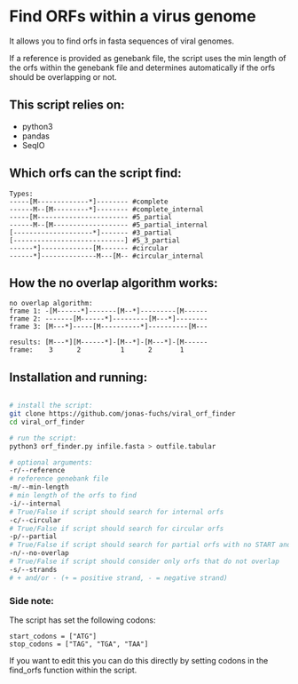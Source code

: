 # Find ORFs within a virus genome
It allows you to find orfs in fasta sequences of viral genomes.

If a reference is provided as genebank file, the script uses the min length of the orfs within the genebank file and determines automatically if the orfs should be overlapping or not.

## This script relies on:
* python3
* pandas
* SeqIO


## Which orfs can the script find:

```python3
Types:  
-----[M-------------*]-------- #complete
------M--[M---------*]-------- #complete_internal  
-----[M----------------------- #5_partial  
------M--[M------------------- #5_partial_internal  
[--------------------*]------- #3_partial  
[----------------------------] #5_3_partial  
------*]-------------[M------- #circular
------*]--------------M---[M-- #circular_internal
```

## How the no overlap algorithm works:

```python3
no overlap algorithm:  
frame 1: -[M------*]-------[M--*]---------[M------
frame 2: -------[M------*]---------[M---*]--------  
frame 3: [M---*]-----[M----------*]----------[M---  

results: [M---*][M------*]-[M--*]-[M---*]-[M------  
frame:    3      2          1      2       1  
```

## Installation and running:  

```bash

# install the script:
git clone https://github.com/jonas-fuchs/viral_orf_finder
cd viral_orf_finder

# run the script:
python3 orf_finder.py infile.fasta > outfile.tabular

# optional arguments:
-r/--reference
# reference genebank file
-m/--min-length
# min length of the orfs to find
-i/--internal
# True/False if script should search for internal orfs
-c/--circular
# True/False if script should search for circular orfs
-p/--partial
# True/False if script should search for partial orfs with no START and/or STOP
-n/--no-overlap
# True/False if script should consider only orfs that do not overlap
-s/--strands
# + and/or - (+ = positive strand, - = negative strand)
```

### Side note:

The script has set the following codons:

```python3
start_codons = ["ATG"]
stop_codons = ["TAG", "TGA", "TAA"]
```

If you want to edit this you can do this directly by setting codons in the find_orfs function within the script.
